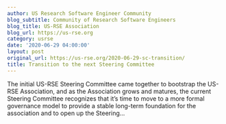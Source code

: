 ```yaml
---
author: US Research Software Engineer Community
blog_subtitle: Community of Research Software Engineers
blog_title: US-RSE Association
blog_url: https://us-rse.org
category: usrse
date: '2020-06-29 04:00:00'
layout: post
original_url: https://us-rse.org/2020-06-29-sc-transition/
title: Transition to the next Steering Committee
---
```


The initial US-RSE Steering Committee came together to bootstrap the US-RSE Association, and as the Association grows and matures, the current Steering Committee recognizes that it’s time to move to a more formal governance model to provide a stable long-term foundation for the association and to open up the Steering...
